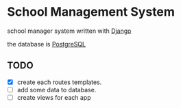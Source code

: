 # School Management System

school manager system written with [Django](https://www.djangoproject.com)

the database is [PostgreSQL](https://www.postgresql.org)

## TODO
- [X] create each routes templates.
- [ ] add some data to database.
- [ ] create views for each app
